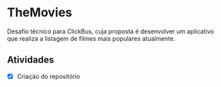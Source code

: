 # TheMovies

Desafio técnico para ClickBus, cuja proposta é desenvolver um aplicativo que realiza a listagem de filmes mais populares atualmente.


## Atividades
 - [x] Criação do repositório